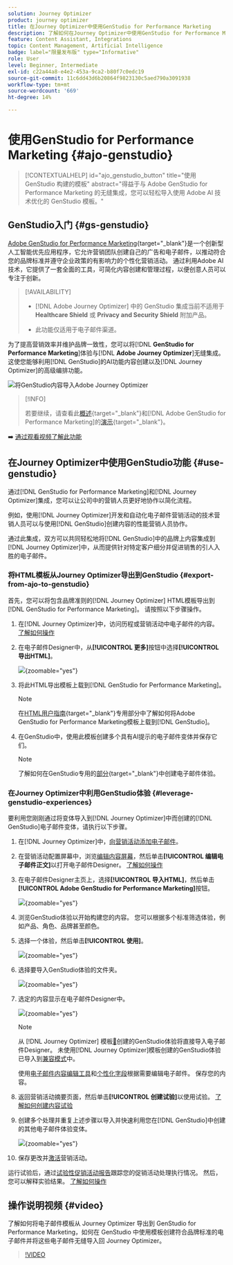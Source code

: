 ```yaml
---
solution: Journey Optimizer
product: journey optimizer
title: 在Journey Optimizer中使用GenStudio for Performance Marketing
description: 了解如何在Journey Optimizer中使用GenStudio for Performance Marketing
feature: Content Assistant, Integrations
topic: Content Management, Artificial Intelligence
badge: label="限量发布版" type="Informative"
role: User
level: Beginner, Intermediate
exl-id: c22a44a8-e4e2-453a-9ca2-b80f7c0edc19
source-git-commit: 11c6dd43d6b20864f9823130c5aed790a3091938
workflow-type: tm+mt
source-wordcount: '669'
ht-degree: 14%

---
```


# 使用GenStudio for Performance Marketing {#ajo-genstudio}

>[!CONTEXTUALHELP]
>id="ajo_genstudio_button"
>title="使用 GenStudio 构建的模板"
>abstract="得益于与 Adobe GenStudio for Performance Marketing 的无缝集成，您可以轻松导入使用 Adobe AI 技术优化的 GenStudio 模板。"

## GenStudio入门 {#gs-genstudio}

[Adobe GenStudio for Performance Marketing](https://experienceleague.adobe.com/zh-hans/docs/genstudio-for-performance-marketing/user-guide/home){target="_blank"}是一个创新型人工智能优先应用程序，它允许营销团队创建自己的广告和电子邮件，以推动符合您的品牌标准并遵守企业政策的有影响力的个性化营销活动。 通过利用Adobe AI技术，它提供了一套全面的工具，可简化内容创建和管理过程，以便创意人员可以专注于创新。

>[!AVAILABILITY]
>
>* [!DNL Adobe Journey Optimizer] 中的 GenStudio 集成当前不适用于 **Healthcare Shield** 或 **Privacy and Security Shield** 附加产品。
>
>* 此功能仅适用于电子邮件渠道。

为了提高营销效率并维护品牌一致性，您可以将&#x200B;[!DNL **GenStudio for Performance Marketing**]&#x200B;体验与&#x200B;[!DNL **Adobe Journey Optimizer**]&#x200B;无缝集成。 这使您能够利用[!DNL GenStudio]的AI功能内容创建以及[!DNL Journey Optimizer]的高级编排功能。

![将GenStudio内容导入Adobe Journey Optimizer](../rn/assets/do-not-localize/genstudio.gif)

>[!INFO]
>
>若要继续，请查看此[概述](https://business.adobe.com/products/genstudio-for-performance-marketing.html#watch-overview){target="_blank"}和[!DNL Adobe GenStudio for Performance Marketing]的[演示](https://business.adobe.com/products/genstudio-for-performance-marketing.html#demo){target="_blank"}。

➡️ [通过观看视频了解此功能](#video)


<!--To access the GenStudio integration in [!DNL Adobe Journey Optimizer] feature, users need to be granted the **xxx** permission. [Learn more](../administration/permissions.md)

>[!IMPORTANT]
>
>* Before starting using this capability, read out related [Guardrails and Limitations](#generative-guardrails).-->



<!--Guardrails and limitations {#genstudio-guardrails}

General guidelines for using the GenStudio integration in [!DNL Adobe Journey Optimizer] for email generation are listed below:

See if guidelines/limitations such as the ones listed [here](gs-generative.md#generative-guardrails) for AI Assistant can apply.

The following limitations apply to GenStudio integration in [!DNL Adobe Journey Optimizer]:-->

## 在Journey Optimizer中使用GenStudio功能 {#use-genstudio}

通过[!DNL GenStudio for Performance Marketing]和[!DNL Journey Optimizer]集成，您可以让公司中的营销人员更好地协作以简化流程。

例如，使用[!DNL Journey Optimizer]开发和自动化电子邮件营销活动的技术营销人员可以与使用[!DNL GenStudio]创建内容的性能营销人员协作。

通过此集成，双方可以共同轻松地将[!DNL GenStudio]中的品牌上内容集成到[!DNL Journey Optimizer]中，从而提供针对特定客户细分并促进销售的引人入胜的电子邮件。

### 将HTML模板从Journey Optimizer导出到GenStudio {#export-from-ajo-to-genstudio}

首先，您可以将包含品牌准则的[!DNL Journey Optimizer] HTML模板导出到[!DNL GenStudio for Performance Marketing]。 请按照以下步骤操作。

1. 在[!DNL Journey Optimizer]中，访问历程或营销活动中电子邮件的内容。 [了解如何操作](../email/get-started-email-design.md#key-steps)

1. 在电子邮件Designer中，从&#x200B;**[!UICONTROL 更多]**&#x200B;按钮中选择&#x200B;**[!UICONTROL 导出HTML]**。

   ![](assets/genstudio-export-template.png){zoomable="yes"}

1. 将此HTML导出模板上载到[!DNL GenStudio for Performance Marketing]。<!--Make sure you detect the fields that the generative AI uses to insert content in order to create an actionable template.-->

   >[!NOTE]
   >
   >在[HTML用户指南](https://experienceleague.adobe.com/zh-hans/docs/genstudio-for-performance-marketing/user-guide/content/templates/use-templates#templates-from-ajo-and-marketo){target="_blank"}专用部分中了解如何将Adobe GenStudio for Performance Marketing模板上载到[!DNL GenStudio]。

1. 在GenStudio中，使用此模板创建多个具有AI提示的电子邮件变体并保存它们。

   >[!NOTE]
   >
   >了解如何在GenStudio专用的[部分](https://experienceleague.adobe.com/zh-hans/docs/genstudio-for-performance-marketing/user-guide/create/create-email-experience){target="_blank"}中创建电子邮件体验。

### 在Journey Optimizer中利用GenStudio体验 {#leverage-genstudio-experiences}

要利用您刚刚通过将变体导入到[!DNL Journey Optimizer]中而创建的[!DNL GenStudio]电子邮件变体，请执行以下步骤。

1. 在[!DNL Journey Optimizer]中，[向营销活动添加电子邮件](../email/create-email.md)。

1. 在营销活动配置屏幕中，浏览[编辑内容屏幕](../email/create-email.md#define-email-content)，然后单击&#x200B;**[!UICONTROL 编辑电子邮件正文]**&#x200B;以打开电子邮件Designer。 [了解如何操作](../email/get-started-email-design.md#key-steps)

1. 在电子邮件Designer主页上，选择&#x200B;**[!UICONTROL 导入HTML]**，然后单击&#x200B;**[!UICONTROL Adobe GenStudio for Performance Marketing]**&#x200B;按钮。

   ![](assets/genstudio-pem-import-email.png){zoomable="yes"}

1. 浏览GenStudio体验以开始构建您的内容。 您可以根据多个标准筛选体验，例如产品、角色、品牌甚至颜色。

   <!--![](assets/genstudio-filter-experiences.png){zoomable="yes"}-->

1. 选择一个体验，然后单击&#x200B;**[!UICONTROL 使用]**。

   ![](assets/genstudio-use-experience.png){zoomable="yes"}

1. 选择要导入GenStudio体验的文件夹。

   ![](assets/genstudio-choose-destination.png){zoomable="yes"}

1. 选定的内容显示在电子邮件Designer中。

   ![](assets/genstudio-email-content.png){zoomable="yes"}

   >[!NOTE]
   >
   >从 [!DNL Journey Optimizer] 模板[&#128279;](#export-from-ajo-to-genstudio)创建的GenStudio体验将直接导入电子邮件Designer。 未使用[!DNL Journey Optimizer]模板创建的GenStudio体验已导入到[兼容模式](../email/existing-content.md)中。

   使用[电子邮件内容编辑工具](../email/content-from-scratch.md)和[个性化字段](../personalization/personalize.md)根据需要编辑电子邮件。 保存您的内容。

1. 返回营销活动摘要页面，然后单击&#x200B;**[!UICONTROL 创建试验]**&#x200B;以使用试验。 [了解如何创建内容试验](../content-management/content-experiment.md)

   <!--![](assets/genstudio-create-experiment.png){zoomable="yes"}-->

1. 创建多个处理并重复上述步骤以导入并快速利用您在[!DNL GenStudio]中创建的其他电子邮件体验变体。

   ![](assets/genstudio-define-treatments.png){zoomable="yes"}

1. 保存更改并[激活](../campaigns/review-activate-campaign.md)营销活动。

运行试验后，通过[试验性促销活动报告](../reports/campaign-global-report-cja-experimentation.md)跟踪您的促销活动处理执行情况。 然后，您可以解释实验结果。 [了解如何操作](../content-management/get-started-experiment.md#interpret-results)

## 操作说明视频 {#video}

了解如何将电子邮件模板从 Journey Optimizer 导出到 GenStudio for Performance Marketing，如何在 GenStudio 中使用模板创建符合品牌标准的电子邮件并将这些电子邮件无缝导入回 Journey Optimizer。

>[!VIDEO](https://video.tv.adobe.com/v/3456038/?quality=12)